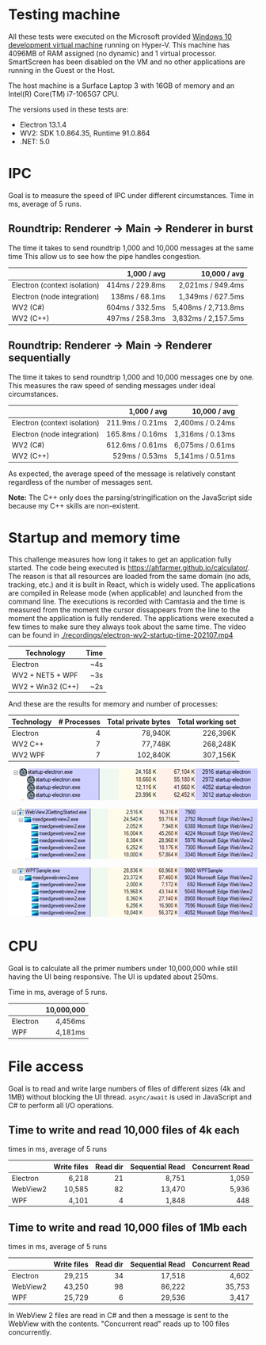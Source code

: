 # Testing machine

All these tests were executed on the Microsoft provided
[Windows 10 development virtual machine](https://developer.microsoft.com/en-us/windows/downloads/virtual-machines/)
running on Hyper-V. This machine has 4096MB of RAM assigned (no dynamic) and 1 virtual processor.
SmartScreen has been disabled on the VM and no other applications
are running in the Guest or the Host.

The host machine is a Surface Laptop 3 with 16GB of memory and an Intel(R) Core(TM) i7-1065G7 CPU.

The versions used in these tests are:

* Electron 13.1.4
* WV2: SDK 1.0.864.35, Runtime 91.0.864
* .NET: 5.0

# IPC

Goal is to measure the speed of IPC under different circumstances.
Time in ms, average of 5 runs.

## Roundtrip: Renderer -> Main -> Renderer in burst

The time it takes to send roundtrip 1,000 and 10,000 messages at the same time
This allow us to see how the pipe handles congestion.

|                              | 1,000 / avg | 10,000 / avg |
| -----------------------------|------------:|-------------:|
| Electron (context isolation) | 414ms / 229.8ms | 2,021ms /  949.4ms  |
| Electron (node integration)  | 138ms /  68.1ms | 1,349ms /  627.5ms  |
| WV2 (C#)                     | 604ms / 332.5ms | 5,408ms / 2,713.8ms |
| WV2 (C++)                    | 497ms / 258.3ms | 3,832ms / 2,157.5ms |

## Roundtrip: Renderer -> Main -> Renderer sequentially

The time it takes to send roundtrip 1,000 and 10,000 messages one by one.
This measures the raw speed of sending messages under ideal circumstances.

|                              | 1,000 / avg | 10,000 / avg |
|------------------------------|------------:|-------------:|
| Electron (context isolation) | 211.9ms / 0.21ms | 2,400ms / 0.24ms |
| Electron (node integration)  | 165.8ms / 0.16ms | 1,316ms / 0.13ms |
| WV2 (C#)                     | 612.6ms / 0.61ms | 6,075ms / 0.61ms |
| WV2 (C++)                    |   529ms / 0.53ms | 5,141ms / 0.51ms |

As expected, the average speed of the message is relatively constant regardless of
the number of messages sent.

**Note:** The C++ only does the parsing/stringification on the JavaScript
side because my C++ skills are non-existent.

# Startup and memory time

This challenge measures how long it takes to get an application fully started. The code being
executed is https://ahfarmer.github.io/calculator/. The reason is that all resources are
loaded from the same domain (no ads, tracking, etc.) and it is built in React, which is widely
used.
The applications are compiled in Release mode (when applicable) and launched from the command
line. The executions is recorded with Camtasia and the time is measured from the moment the
cursor dissappears from the line to the moment the application is fully rendered.
The applications were executed a few times to make sure they always took about the same time.
The video can be found in [./recordings/electron-wv2-startup-time-202107.mp4](./recordings/electron-wv2-startup-time-202107.mp4)

| Technology       | Time |
| ---------------- | ---: |
| Electron         |   ~4s|
| WV2 + NET5 + WPF |   ~3s|
| WV2 + Win32 (C++)|   ~2s|

And these are the results for memory and number of processes:

| Technology | # Processes | Total private bytes | Total working set |
| ---        |        ---: |                ---: |              ---: |
| Electron   |           4 |             78,940K |          226,396K |
| WV2 C++    |           7 |             77,748K |          268,248K |
| WV2 WPF    |           7 |            102,840K |          307,156K |


![Electron results](./startup-memory/results/electron-13.1.4.png)

![WV2 CPP results](./startup-memory/results/wv2-cpp-1.0.864.35.png)

![WV2 WPF results](./startup-memory/results/wv2-wpf-1.0.864.35.png)

# CPU

Goal is to calculate all the primer numbers under 10,000,000 while still having the UI being responsive. The UI is updated about 250ms.

Time in ms, average of 5 runs.

|          | 10,000,000 |
| ---------|-----------:|
| Electron |    4,456ms |
| WPF      |    4,181ms |

# File access

Goal is to read and write large numbers of files of different sizes (4k and 1MB) without blocking the UI thread.
`async/await` is used in JavaScript and C# to perform all I/O operations.

## Time to write and read 10,000 files of 4k each

times in ms, average of 5 runs

|          | Write files | Read dir | Sequential Read | Concurrent Read |
| ---------|------------:|---------:|----------------:|----------------:|
| Electron |       6,218 |       21 |           8,751 |           1,059 |
| WebView2 |      10,585 |       82 |          13,470 |           5,936 |
| WPF      |       4,101 |        4 |           1,848 |             448 |

## Time to write and read 10,000 files of 1Mb each

times in ms, average of 5 runs

|          | Write files | Read dir | Sequential Read | Concurrent Read |
| ---------|------------:|---------:|----------------:|----------------:|
| Electron |      29,215 |       34 |          17,518 |           4,602 |
| WebView2 |      43,250 |       98 |          86,222 |          35,753 |
| WPF      |      25,729 |        6 |          29,536 |           3,417 |

In WebView 2 files are read in C# and then a message is sent to the WebView with the contents.
"Concurrent read" reads up to 100 files concurrently.
